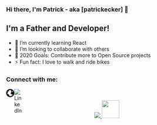 ### Hi there, I'm Patrick - aka [patrickecker] 👋

## I'm a Father and Developer!

- 🌱 I’m currently learning React
- 👯 I’m looking to collaborate with others
- 🥅 2020 Goals: Contribute more to Open Source projects
- ⚡ Fun fact: I love to walk and ride bikes

### Connect with me:

[<img align="left" alt="capedcoder.com" width="22px" src="https://raw.githubusercontent.com/iconic/open-iconic/master/svg/globe.svg" />][website]
[<img align="left" alt="LinkedIn" width="22px" src="https://cdn.jsdelivr.net/npm/simple-icons@v3/icons/linkedin.svg" />][linkedin]


<br />

[website]: https://capedcoder.com
[linkedin]: https://www.linkedin.com/in/patrick-ecker


<p align="center">
  <a href="https://skillicons.dev">
    <img src="https://skillicons.dev/icons?i=html,js,css,cs,dotnet,vscode" />
  </a>
  <a href="https://simpleicons.org">
    <img  height="48" width="48" src="https://cdn.jsdelivr.net/npm/simple-icons@v11/icons/microsoftsqlserver.svg" />
  </a>
</p>
